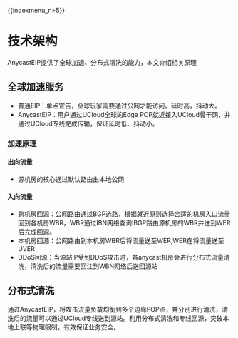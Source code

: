 
{{indexmenu_n>5}}

# 技术架构

AnycastEIP提供了全球加速、分布式清洗的能力，本文介绍相关原理

## 全球加速服务
* 普通EIP：单点宣告，全球玩家需要通过公网才能访问。延时高，抖动大。
* AnycastEIP：用户通过UCloud全球的Edge POP就近接入UCloud骨干网，并通过UCloud专线完成传输，保证延时低、抖动小。

### 加速原理

#### 出向流量
* 源机房的核心通过默认路由出本地公网

#### 入向流量
* 跨机房回源：公网路由通过BGP选路，根据就近原则选择合适的机房入口流量回到各机房WBR，WBR通过IBN网络查询IBGP路由源机房的WBR并送到WER后完成回源。
* 本机房回源：公网路由到本机房WBR后将流量送至WER,WER在将流量送至UVER
* DDoS回源：当源站IP受到DDoS攻击时，各anycast机房会进行分布式流量清洗，清洗后的流量需要回注到WBN网络后送回源站

## 分布式清洗
通过AnycastEIP，将攻击流量负载均衡到多个边缘POP点，并分别进行清洗，清洗后的流量可以通过UCloud专线送到源站。利用分布式清洗和专线回源，突破本地上联等物理限制，有效保证业务安全。

